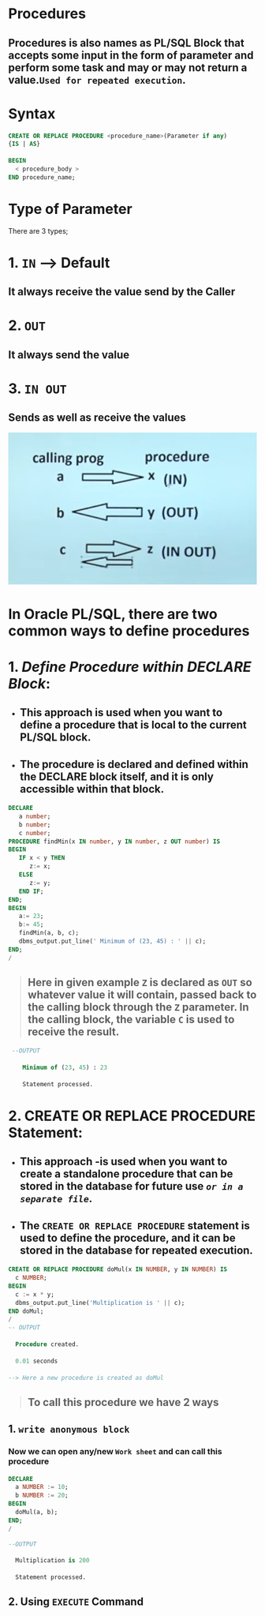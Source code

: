 # Procedures
## __Procedures is also names as PL/SQL Block that accepts some input in the form of parameter and perform some task and may or may not return a value.`Used for repeated execution`.__

# Syntax
```sql
CREATE OR REPLACE PROCEDURE <procedure_name>(Parameter if any) 
{IS | AS} 

BEGIN 
  < procedure_body > 
END procedure_name; 
```
# Type of Parameter
There are 3 types;
# 1. `IN` --> Default 
## It always receive the value send by the Caller

# 2. `OUT`
## It always send the value 
# 3. `IN OUT`
## Sends as well as receive the values

![Alt text](image.png)

# __In Oracle PL/SQL, there are two common ways to define procedures__
# 1. _Define Procedure within DECLARE Block_:
* ##  This approach is used when you want to define a procedure that is local to the current PL/SQL block.
*  ## The procedure is declared and defined within the DECLARE block itself, and it is only accessible within that block.

```sql
DECLARE 
   a number; 
   b number; 
   c number;
PROCEDURE findMin(x IN number, y IN number, z OUT number) IS 
BEGIN                                     
   IF x < y THEN 
      z:= x; 
   ELSE 
      z:= y; 
   END IF; 
END;   
BEGIN 
   a:= 23; 
   b:= 45; 
   findMin(a, b, c); 
   dbms_output.put_line(' Minimum of (23, 45) : ' || c); 
END; 
/
```
> ## Here in given example `Z` is declared  as `OUT` so whatever value it will contain, passed back to the calling block through the `Z` parameter. In the calling block, the variable `C` is used to receive the result.
```sql
 --OUTPUT

    Minimum of (23, 45) : 23

    Statement processed.

```
# 2. CREATE OR REPLACE PROCEDURE Statement: 
* ## This approach -is used when you want to create a standalone procedure that can be stored in the database for future use _`or in a separate file`_.
* ## The `CREATE OR REPLACE PROCEDURE` statement is used to define the procedure, and it can be stored in the database for repeated execution.
```SQl
CREATE OR REPLACE PROCEDURE doMul(x IN NUMBER, y IN NUMBER) IS
  c NUMBER;
BEGIN
  c := x * y;
  dbms_output.put_line('Multiplication is ' || c);
END doMul;
/
-- OUTPUT

  Procedure created.

  0.01 seconds

--> Here a new procedure is created as doMul
```
  
>## To call this procedure we have 2 ways
## 1. `write anonymous block`
### Now we can open any/new `Work sheet` and can call this procedure
```sql
DECLARE
  a NUMBER := 10;
  b NUMBER := 20;
BEGIN
  doMul(a, b);
END;
/
```
```sql
--OUTPUT

  Multiplication is 200

  Statement processed.

```
## 2. Using `EXECUTE` Command